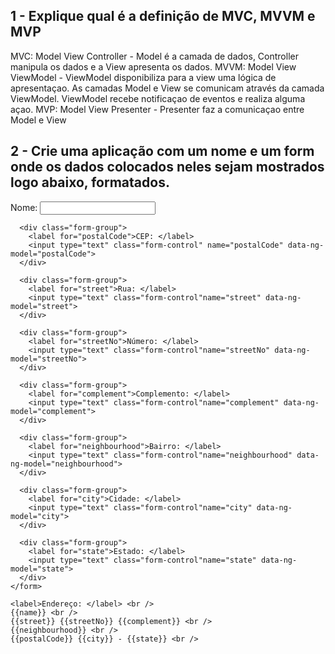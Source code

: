 ## 1 - Explique qual é a definição de MVC, MVVM e MVP

MVC: Model View Controller - Model é a camada de dados, Controller manipula os dados
e a View apresenta os dados.
MVVM: Model View ViewModel - ViewModel disponibiliza para a view uma lógica de
apresentaçao. As camadas Model e View se comunicam através da camada
ViewModel. ViewModel recebe notificaçao de eventos e realiza alguma açao.
MVP: Model View Presenter - Presenter faz a comunicaçao entre Model e View

## 2 - Crie uma aplicação com um nome e um form onde os dados colocados neles sejam mostrados logo abaixo, formatados.

<!doctype html>
<html lang="en">
<head>
  <meta charset="utf-8">
  <script src="https://ajax.googleapis.com/ajax/libs/angularjs/1.5.5/angular.min.js"></script>
  <link rel="stylesheet" href="https://maxcdn.bootstrapcdn.com/bootstrap/3.3.6/css/bootstrap.min.css" integrity="sha384-1q8mTJOASx8j1Au+a5WDVnPi2lkFfwwEAa8hDDdjZlpLegxhjVME1fgjWPGmkzs7" crossorigin="anonymous">
  <title>Ex 2</title>
</head>
<body data-ng-app="BeMEAN">
  <div class="container">
    <form class="">
      <div class="form-group">
        <label for="name">Nome: </label>
        <input type="text" class="form-control" name="name" data-ng-model="name">
      </div>

      <div class="form-group">
        <label for="postalCode">CEP: </label>
        <input type="text" class="form-control" name="postalCode" data-ng-model="postalCode">
      </div>

      <div class="form-group">
        <label for="street">Rua: </label>
        <input type="text" class="form-control"name="street" data-ng-model="street">
      </div>

      <div class="form-group">
        <label for="streetNo">Número: </label>
        <input type="text" class="form-control"name="streetNo" data-ng-model="streetNo">
      </div>

      <div class="form-group">
        <label for="complement">Complemento: </label>
        <input type="text" class="form-control"name="complement" data-ng-model="complement">
      </div>

      <div class="form-group">
        <label for="neighbourhood">Bairro: </label>
        <input type="text" class="form-control"name="neighbourhood" data-ng-model="neighbourhood">
      </div>

      <div class="form-group">
        <label for="city">Cidade: </label>
        <input type="text" class="form-control"name="city" data-ng-model="city">
      </div>

      <div class="form-group">
        <label for="state">Estado: </label>
        <input type="text" class="form-control"name="state" data-ng-model="state">
      </div>
    </form>

    <label>Endereço: </label> <br />
    {{name}} <br />
    {{street}} {{streetNo}} {{complement}} <br />
    {{neighbourhood}} <br />
    {{postalCode}} {{city}} - {{state}} <br />

  </div>

  <script>
    angular.module("BeMEAN", []);
  </script>
</body>
</html>
